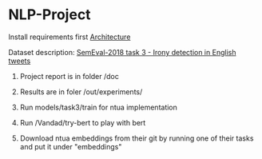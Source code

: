 # NLP-Project

Install requirements first
[Architecture](https://github.com/guangyizhangbci/A-Novel-Recursive-Network-for-Irony-Detection-in-Tweets/doc/architecture.pdf)

Dataset description:  [SemEval-2018 task 3 - Irony detection in English tweets](https://competitions.codalab.org/competitions/17468)

1. Project report is in folder /doc 

2. Results are in foler /out/experiments/

3. Run models/task3/train for ntua implementation

4. Run /Vandad/try-bert to play with bert

5. Download ntua embeddings from their git by running one of their tasks and put it under "embeddings"
